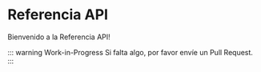# Referencia API

Bienvenido a la Referencia API! 

::: warning Work-in-Progress
Si falta algo, por favor envíe un Pull Request.
:::
